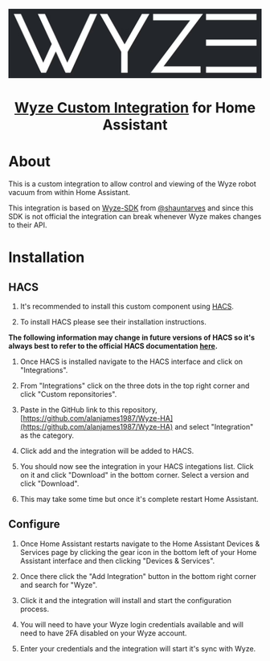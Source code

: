 <p align="center">
    <img src="https://raw.githubusercontent.com/alanjames1987/Wyze-HA/master/.attachments/hero.png">
</p>

<h1 align="center">

[Wyze Custom Integration](https://github.com/alanjames1987/Wyze-HA) for Home Assistant

</h1>

# About

This is a custom integration to allow control and viewing of the Wyze robot vacuum from within Home Assistant.

This integration is based on [Wyze-SDK](https://github.com/shauntarves/wyze-sdk) from [@shauntarves](https://github.com/shauntarves) and since this SDK is not official the integration can break whenever Wyze makes changes to their API.

# Installation

## HACS

1. It's recommended to install this custom component using [HACS](https://hacs.xyz/).

1. To install HACS please see their installation instructions.

**The following information may change in future versions of HACS so it's always best to refer to the official HACS documentation [here](https://hacs.xyz/docs/faq/custom_repositories/).**

1. Once HACS is installed navigate to the HACS interface and click on "Integrations".

1. From "Integrations" click on the three dots in the top right corner and click "Custom reponsitories".

1. Paste in the GitHub link to this repository, [https://github.com/alanjames1987/Wyze-HA](https://github.com/alanjames1987/Wyze-HA) and select "Integration" as the category.

1. Click add and the integration will be added to HACS.

1. You should now see the integration in your HACS integations list. Click on it and click "Download" in the bottom corner. Select a version and click "Download".

1. This may take some time but once it's complete restart Home Assistant.

## Configure

1. Once Home Assistant restarts navigate to the Home Assistant Devices & Services page by clicking the gear icon in the bottom left of your Home Assistant interface and then clicking "Devices & Services".

1. Once there click the "Add Integration" button in the bottom right corner and search for "Wyze".

1. Click it and the integration will install and start the configuration process.

1. You will need to have your Wyze login credentials available and will need to have 2FA disabled on your Wyze account.

1. Enter your credentials and the integration will start it's sync with Wyze.

